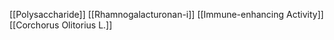 [[Polysaccharide]]
[[Rhamnogalacturonan-i]]
[[Immune-enhancing Activity]]
[[Corchorus Olitorius L.]]
